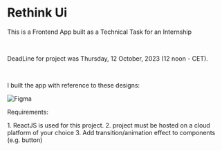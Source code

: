 # Rethink Ui

<p> This is a Frontend App built as a Technical Task for an Internship </p> <br>

<p>DeadLine for project was Thursday, 12 October,
2023 (12 noon - CET).</p>
<br>

<p>I built the app with reference to these designs: <br>

![Figma](https://www.figma.com/file/jCEIbkhUhoFezHv9GMTqzV/Retink-Assessment?type=design&node-id=1-426&mode=dev)

<p> Requirements:<p>
1. ReactJS is used for this project.
2. project must be hosted on a cloud platform of your choice
3. Add transition/animation effect to components (e.g. button)



